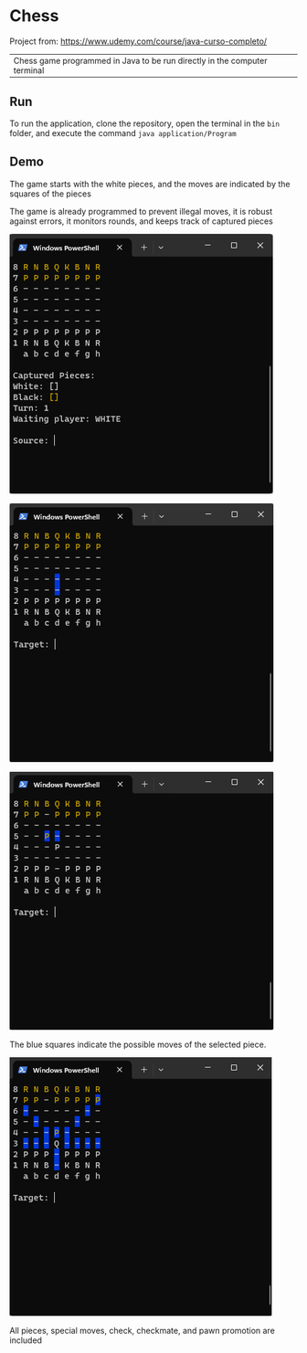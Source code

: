 # Chess
Project from: https://www.udemy.com/course/java-curso-completo/

<table>
<tr>
<td>
 Chess game programmed in Java to be run directly in the computer terminal
</td>
</tr>
</table>


## Run
To run the application, clone the repository, open the terminal in the `bin` folder, and execute the command `java application/Program`

## Demo

The game starts with the white pieces, and the moves are indicated by the squares of the pieces

The game is already programmed to prevent illegal moves, it is robust against errors, it monitors rounds, and keeps track of captured pieces

![](https://github.com/ViniciusSimm/chess_terminal/blob/main/demo_imgs/img1.png)

![](https://github.com/ViniciusSimm/chess_terminal/blob/main/demo_imgs/img2.png)

![](https://github.com/ViniciusSimm/chess_terminal/blob/main/demo_imgs/img3.png)


The blue squares indicate the possible moves of the selected piece.

![](https://github.com/ViniciusSimm/chess_terminal/blob/main/demo_imgs/img4.png)

All pieces, special moves, check, checkmate, and pawn promotion are included
